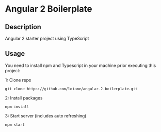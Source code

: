 # Angular 2  Boilerplate

## Description
Angular 2 starter project using TypeScript

## Usage
You need to install npm and Typescript in your machine prior executing this project:

1: Clone repo
```
git clone https://github.com/loiane/angular-2-boilerplate.git
```
2: Install packages
```
npm install
```
3: Start server (includes auto refreshing)
```
npm start
```
